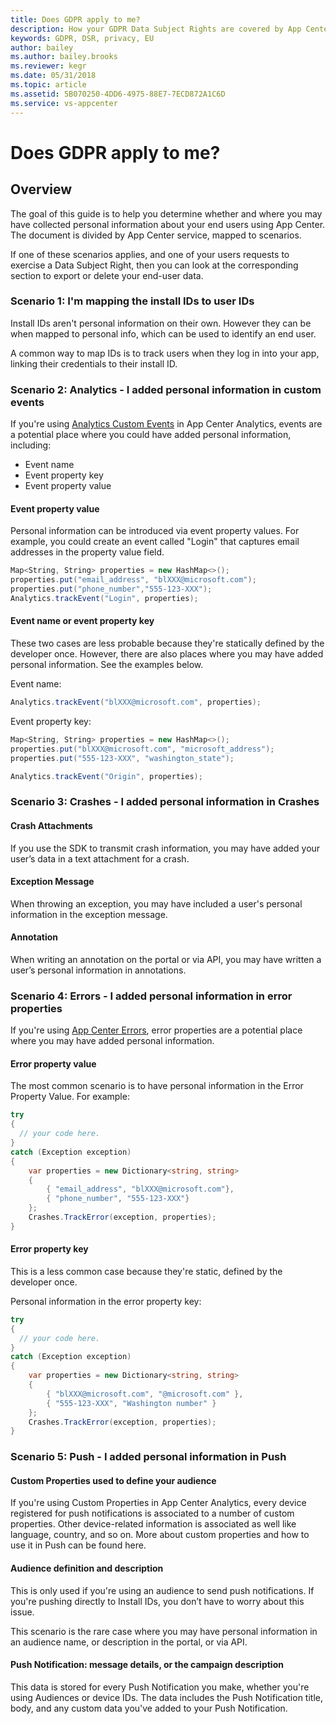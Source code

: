```yaml
---
title: Does GDPR apply to me? 
description: How your GDPR Data Subject Rights are covered by App Center. 
keywords: GDPR, DSR, privacy, EU
author: bailey
ms.author: bailey.brooks
ms.reviewer: kegr
ms.date: 05/31/2018 
ms.topic: article 
ms.assetid: 5B070250-4DD6-4975-88E7-7ECD872A1C6D
ms.service: vs-appcenter
---
```


# Does GDPR apply to me?
## Overview
The goal of this guide is to help you determine whether and where you may have collected personal information about your end users using App Center. The document is divided by App Center service, mapped to scenarios.

If one of these scenarios applies, and one of your users requests to exercise a Data Subject Right, then you can look at the corresponding section to export or delete your end-user data.

### Scenario 1: I'm mapping the install IDs to user IDs
Install IDs aren't personal information on their own. However they can be when mapped to personal info, which can be used to identify an end user.

A common way to map IDs is to track users when they log in into your app, linking their credentials to their install ID.

### Scenario 2: Analytics - I added personal information in custom events
If you're using [Analytics Custom Events](~/analytics/event-metrics.md) in App Center Analytics, events are a potential place where you could have added personal information, including:

- Event name
- Event property key
- Event property value

#### Event property value
Personal information can be introduced via event property values. For example, you could create an event called "Login" that captures email addresses in the property value field.

```csharp
Map<String, String> properties = new HashMap<>();
properties.put("email_address", "blXXX@microsoft.com");
properties.put("phone_number","555-123-XXX");
Analytics.trackEvent("Login", properties);
```

#### Event name or event property key
These two cases are less probable because they're statically defined by the developer once. However, there are also places where you may have added personal information. See the examples below.

Event name:

```csharp
Analytics.trackEvent("blXXX@microsoft.com", properties);
```

Event property key:

```csharp
Map<String, String> properties = new HashMap<>();
properties.put("blXXX@microsoft.com", "microsoft_address");
properties.put("555-123-XXX", "washington_state");

Analytics.trackEvent("Origin", properties);
```

### Scenario 3: Crashes - I added personal information in Crashes
#### Crash Attachments
If you use the SDK to transmit crash information, you may have added your user’s data in a text attachment for a crash.

#### Exception Message
When throwing an exception, you may have included a user's personal information in the exception message.

#### Annotation
When writing an annotation on the portal or via API, you may have written a user’s personal information in annotations.

### Scenario 4: Errors - I added personal information in error properties
If you're using [App Center Errors](~/errors/index.md), error properties are a potential place where you may have added personal information.

#### Error property value
The most common scenario is to have personal information in the Error Property Value. For example:

```csharp
try 
{
  // your code here.
} 
catch (Exception exception) 
{
    var properties = new Dictionary<string, string> 
    {
        { "email_address", "blXXX@microsoft.com"},
        { "phone_number", "555-123-XXX"}
    };
    Crashes.TrackError(exception, properties);
}
```

#### Error property key
This is a less common case because they're static, defined by the developer once.

Personal information in the error property key:

```csharp
try 
{
  // your code here.
} 
catch (Exception exception) 
{
    var properties = new Dictionary<string, string> 
    {
        { "blXXX@microsoft.com", "@microsoft.com" },
        { "555-123-XXX", "Washington number" }
    };
    Crashes.TrackError(exception, properties);
}
```

### Scenario 5: Push - I added personal information in Push
#### Custom Properties used to define your audience
If you're using Custom Properties in App Center Analytics, every device registered for push notifications is associated to a number of custom properties. Other device-related information is associated as well like language, country, and so on. More about custom properties and how to use it in Push can be found here.

#### Audience definition and description
This is only used if you're using an audience to send push notifications. If you're pushing directly to Install IDs, you don’t have to worry about this issue.

This scenario is the rare case where you may have personal information in an audience name, or description in the portal, or via API.

#### Push Notification: message details, or the campaign description
This data is stored for every Push Notification you make, whether you're using Audiences or device IDs. The data includes the Push Notification title, body, and any custom data you've added to your Push Notification.
